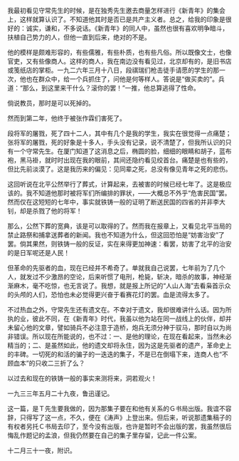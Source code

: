 我最初看见守常先生的时候，是在独秀先生邀去商量怎样进行《新青年》的集会上，这样就算认识了。不知道他其时是否已是共产主义者。总之，给我的印象是很好的：诚实，谦和，不多说话。《新青年》的同人中，虽然也很有喜欢明争暗斗，扶植自己势力的人，但他一直到后来，绝对的不是。

他的模样是颇难形容的，有些儒雅，有些朴质，也有些凡俗。所以既像文士，也像官吏，又有些像商人。这样的商人，我在南边没有看见过，北京却有的，是旧书店或笺纸店的掌柜。一九二六年三月十八日，段祺瑞们枪击徒手请愿的学生的那一次，他也在群众中，给一个兵抓住了，问他是何等样人。答说是“做买卖的”。兵道：“那么，到这里来干什么？滚你的罢！”一推，他总算逃得了性命。

倘说教员，那时是可以死掉的。

然而到第二年，他终于被张作霖们害死了。

  

段将军的屠戮，死了四十二人，其中有几个是我的学生，我实在很觉得一点痛楚；张将军的屠戮，死的好象是十多人，手头没有记录，说不清楚了，但我所认识的只有一个守常先生。在厦门知道了这消息之后，椭圆的脸，细细的眼睛和胡子，蓝布袍，黑马褂，就时时出现在我的眼前，其间还隐约看见绞首台。痛楚是也有些的，但比先前淡漠了。这是我历来的偏见：见同辈之死，总没有像见青年之死的悲伤。

  

这回听说在北平公然举行了葬式，计算起来，去被害的时候已经七年了。这是极应该的。我不知道他那时被将军们所编排的罪状，——大概总不外乎“危害民国”罢。然而仅在这短短的七年中，事实就铁铸一般的证明了断送民国的四省的并非李大钊，却是杀戮了他的将军！

那么，公然下葬的宽典，该是可以取得的了。然而我在报章上，又看见北平当局的禁止路祭和捕拿送葬者的新闻。我也不知道为什么，但这回恐怕是“妨害治安”了罢。倘其果然，则铁铸一般的反证，实在来得更加神速：看罢，妨害了北平的治安的是日军呢还是人民！

  

但革命的先驱者的血，现在已经并不希奇了。单就我自己说罢，七年前为了几个人，就发过不少激昂的空论，后来听惯了电刑，枪毙，斩决，暗杀的故事，神经渐渐麻木，毫不吃惊，也无言说了。我想，就是报上所记的“人山人海”去看枭首示众的头颅的人们，恐怕也未必觉得更兴奋于看赛花灯的罢。血是流得太多了。

不过热血之外，守常先生还有遗文在。不幸对于遗文，我却很难讲什么话。因为所执的业，彼此不同，在《新青年》时代，我虽以他为站在同一战线上的伙伴，却并未留心他的文章，譬如骑兵不必注意于造桥，炮兵无须分神于驭马，那时自以为尚非错误。所以现在所能说的，也不过：一、是他的理论，在现在看起来，当然未必精当的；二、是虽然如此，他的遗文却将永住，因为这是先驱者的遗产，革命史上的丰碑。一切死的和活的骗子的一迭迭的集子，不是已在倒塌下来，连商人也“不顾血本”的只收二三折了么？

以过去和现在的铁铸一般的事实来测将来，洞若观火！

  

一九三三年五月二十九夜，鲁迅谨记。

  

这一篇，是Ｔ先生要我做的，因为那集子要在和他有关系的Ｇ书局出版。我谊不容辞，只得写了这一点，不久，便在《涛声》上登出来。但后来，听说那遗集稿子的有权者另托Ｃ书局去印了，至今没有出版，也许是暂时不会出版的罢，我虽然很后悔乱作题记的孟浪，但我仍然要在自己的集子里存留，记此一件公案。

十二月三十一夜，附识。